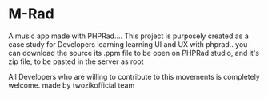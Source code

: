 # M-Rad
A music app made with PHPRad....
This project is purposely created as a case study  for Developers learning learning UI and UX with phprad..
you can download the source its .ppm file to be open on PHPRad studio, and it's zip file, to be pasted in the server as root

All Developers who are willing to contribute to this movements is completely welcome.
made by twozikofficial team
